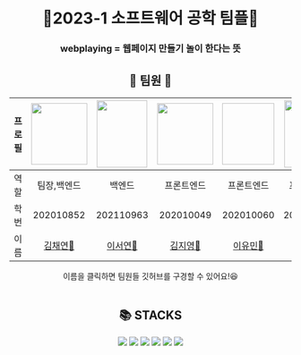 <div align="center">
<h1>💙2023-1 소프트웨어 공학 팀플💙</h1>
<h3> webplaying = 웹페이지 만들기 놀이 한다는 뜻 </h3>
<h2>🐶&nbsp;팀원&nbsp;🐶</h2> <!--&nbsp;는 띄어쓰기임-->

|프로필|<img src="https://user-images.githubusercontent.com/90055686/227866493-64785556-e84c-48d1-9e7f-942e525b85a8.jpeg" width="100" height="110" />|<img src="https://user-images.githubusercontent.com/90055686/227870160-e5371d81-9aee-4a72-bd4d-6e4be6e4a424.JPG" width="90" height="120" />|<img  src="https://user-images.githubusercontent.com/90055686/227869693-9603ea96-47bc-4428-85b9-a4851204419e.png" width="100" height="110" />|<img src=" " width="100" height="110" />|<img src="https://user-images.githubusercontent.com/90055686/227873927-174d66a6-5bae-4bd8-b2a9-c3527aedb026.jpeg" width="90" height="120" />|
|:---:|:---:|:---:|:---:|:---:|:---:|
|역할|팀장,백엔드|백엔드|프론트엔드|프론트엔드|프론트엔드|
|학번|202010852|202110963|202010049|202010060|202110927|
|이름|[김채연🐣](https://github.com/chaerish)|[이서연🐰](https://github.com/noeyoes)|[김지영🍳](https://github.com/jeeeyyoung)|[이유민🦄](https://github.com/whatdoyumin)|[박서연🐱](https://github.com/yxoni)|

<div align="center">
  이름을 클릭하면 팀원들 깃허브를 구경할 수 있어요!😆
</div>

<br />

<h2> 📚 STACKS </h2>
<div align="center">
  <img src="https://img.shields.io/badge/html5-E34F26?style=for-the-badge&logo=html5&logoColor=white">
  <img src="https://img.shields.io/badge/github-181717?style=for-the-badge&logo=github&logoColor=white">
  <img src="https://img.shields.io/badge/css-1572B6?style=for-the-badge&logo=css3&logoColor=white">
  <img src="https://img.shields.io/badge/javascript-F7DF1E?style=for-the-badge&logo=javascript&logoColor=black">
  <img src="https://img.shields.io/badge/springboot-6DB33F?style=for-the-badge&logo=springboot&logoColor=white">
  <img src="https://img.shields.io/badge/mysql-4479A1?style=for-the-badge&logo=mysql&logoColor=white">

</div>
</div>
